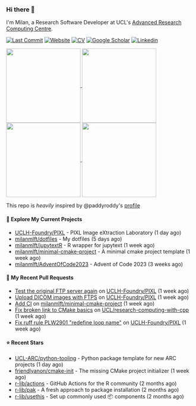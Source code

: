 ### Hi there 👋

I'm Milan, a Research Software Developer at UCL's [Advanced Research Computing
Centre](https://www.ucl.ac.uk/advanced-research-computing/advanced-research-computing-centre).

[![Last Commit](https://img.shields.io/github/last-commit/milanmlft/milanmlft?label=updated)](https://github.com/milanmlft)
[![Website](https://img.shields.io/badge/GitHub%20Pages-222?logo=githubpages&logoColor=fff&style=for-the-badge&style=flat)](https://milanmlft.dev)
[![CV](https://img.shields.io/badge/CV-PDF-pink.svg)](https://milanmlft.dev/uploads/resume.pdf)
[![Google Scholar](https://img.shields.io/badge/Google%20Scholar-4285F4?logo=googlescholar&logoColor=fff&style=for-the-badge&style=flat)](https://scholar.google.com/citations?user=LwW40HQAAAAJ&hl=en)
[![Linkedin](https://img.shields.io/badge/LinkedIn-0A66C2?logo=linkedin&logoColor=fff&style=for-the-badge&style=flat)](http://www.linkedin.com/in/milan-malfait)


<a href="https://github.com/milanmlft/milanmlft#gh-dark-mode-only">
  <img height=200 align="center" src="https://github-readme-stats-paddyroddy.vercel.app/api?username=milanmlft&disable_animations=true&hide_border=true&hide_title=true&include_all_commits=true&rank_icon=github&show=prs_merged,reviews&show_icons=true&theme=tokyonight" />
</a>
<a href="https://github.com/milanmlft/milanmlft#gh-dark-mode-only">
  <img height=200 align="center" src="https://github-readme-stats-paddyroddy.vercel.app/api/top-langs/?username=milanmlft&hide=jupyter%20notebook,html&langs_count=10&layout=compact&theme=tokyonight" />
</a>


<a href="https://github.com/milanmlft/milanmlft#gh-light-mode-only">
  <img height=200 align="center" src="https://github-readme-stats-paddyroddy.vercel.app/api?username=milanmlft&disable_animations=true&hide_border=true&hide_title=true&include_all_commits=true&rank_icon=github&show=prs_merged,reviews&show_icons=true&theme=default" />
</a>
<a href="https://github.com/milanmlft/milanmlft#gh-light-mode-only">
  <img height=200 align="center" src="https://github-readme-stats-paddyroddy.vercel.app/api/top-langs/?username=milanmlft&hide=jupyter%20notebook,html&langs_count=10&layout=compact&theme=default" />
</a>

This repo is _heavily_ inspired by @paddyroddy's [profile](https://github.com/paddyroddy/paddyroddy)

#### 👷 Explore My Current Projects

- [UCLH-Foundry/PIXL](https://github.com/UCLH-Foundry/PIXL) - PIXL Image eXtraction Laboratory
  (1 day ago)
- [milanmlft/dotfiles](https://github.com/milanmlft/dotfiles) - My dotfiles
  (5 days ago)
- [milanmlft/jupytextR](https://github.com/milanmlft/jupytextR) - R wrapper for jupytext
  (1 week ago)
- [milanmlft/minimal-cmake-project](https://github.com/milanmlft/minimal-cmake-project) - A minimal cmake project template
  (1 week ago)
- [milanmlft/AdventOfCode2023](https://github.com/milanmlft/AdventOfCode2023) - Advent of Code 2023
  (3 weeks ago)

#### 🔨 My Recent Pull Requests

- [Test the original FTP server again](https://github.com/UCLH-Foundry/PIXL/pull/228) on [UCLH-Foundry/PIXL](https://github.com/UCLH-Foundry/PIXL)
  (1 week ago)
- [Upload DICOM images with FTPS](https://github.com/UCLH-Foundry/PIXL/pull/226) on [UCLH-Foundry/PIXL](https://github.com/UCLH-Foundry/PIXL)
  (1 week ago)
- [Add CI](https://github.com/milanmlft/minimal-cmake-project/pull/1) on [milanmlft/minimal-cmake-project](https://github.com/milanmlft/minimal-cmake-project)
  (1 week ago)
- [Fix broken link to CMake basics](https://github.com/UCL/research-computing-with-cpp/pull/144) on [UCL/research-computing-with-cpp](https://github.com/UCL/research-computing-with-cpp)
  (1 week ago)
- [Fix ruff rule PLW2901 &#34;redefine loop name&#34;](https://github.com/UCLH-Foundry/PIXL/pull/216) on [UCLH-Foundry/PIXL](https://github.com/UCLH-Foundry/PIXL)
  (1 week ago)

#### ⭐ Recent Stars

- [UCL-ARC/python-tooling](https://github.com/UCL-ARC/python-tooling) - Python package template for new ARC projects
  (1 day ago)
- [friendlyanon/cmake-init](https://github.com/friendlyanon/cmake-init) - The missing CMake project initializer
  (1 week ago)
- [r-lib/actions](https://github.com/r-lib/actions) - GitHub Actions for the R community
  (2 months ago)
- [r-lib/pak](https://github.com/r-lib/pak) - A fresh approach to package installation
  (2 months ago)
- [r-lib/usethis](https://github.com/r-lib/usethis) - Set up commonly used 📦 components
  (2 months ago)
